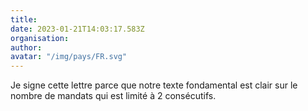 ```yaml
---
title: 
date: 2023-01-21T14:03:17.583Z
organisation: 
author: 
avatar: "/img/pays/FR.svg"
---
```


Je signe cette lettre parce que notre texte fondamental est clair sur le nombre de mandats qui est limité à 2 consécutifs. 